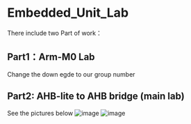 # Embedded_Unit_Lab
There include two Part of work：

## Part1：Arm-M0 Lab
Change the down egde to our group number

## Part2: AHB-lite to AHB bridge (main lab)
See the pictures below
![image](https://user-images.githubusercontent.com/52687013/196275022-904328a4-a4a3-4430-afc4-0fbdd015486d.png)
![image](https://user-images.githubusercontent.com/52687013/196274968-c16a958f-0b08-4248-8d57-b6001721d246.png)
